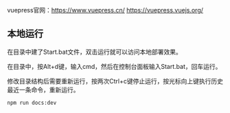 vuepress官网：https://www.vuepress.cn/ https://vuepress.vuejs.org/

## 本地运行

在目录中建了Start.bat文件，双击运行就可以访问本地部署效果。

在目录中，按Alt+d键，输入cmd，然后在控制台面板输入Start.bat，回车运行。

修改目录结构后需要重新运行，按两次Ctrl+c键停止运行，按光标向上键执行历史最近一条命令，重新运行。

```bash
npm run docs:dev
```

